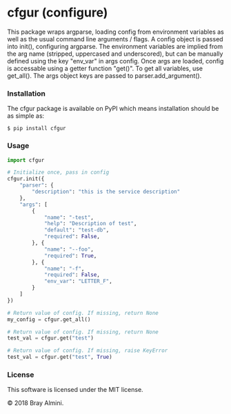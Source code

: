 # cfgur (configure)

This package wraps argparse, loading config from environment variables as well as the usual command line arguments / flags. A config object is passed into init(), configuring argparse. The environment variables are implied from the arg name (stripped, uppercased and underscored), but can be manually defined using the key "env_var" in args config. Once args are loaded, config is accessable using a getter function "get()". To get all variables, use get_all(). The args object keys are passed to parser.add_argument().

### Installation

The cfgur package is available on PyPI which means installation should be as simple as:

```
$ pip install cfgur
```

### Usage

```python
import cfgur

# Initialize once, pass in config
cfgur.init({
    "parser": {
        "description": "this is the service description"
    },
    "args": [
        {
            "name": "-test",
            "help": "Description of test",
            "default": "test-db",
            "required": False,
        }, {
            "name": "--foo",
            "required": True,
        }, {
            "name": "-f",
            "required": False,
            "env_var": "LETTER_F",
        }
    ]
})

# Return value of config. If missing, return None
my_config = cfgur.get_all()

# Return value of config. If missing, return None
test_val = cfgur.get("test")

# Return value of config. If missing, raise KeyError
test_val = cfgur.get("test", True)
```


### License
This software is licensed under the MIT license.

© 2018 Bray Almini.
